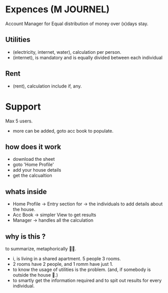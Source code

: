 # Expences (M JOURNEL)
Account Manager for Equal distribution of money over (x)days stay. 

## Utilities
  - (electricity, internet, water), calculation per person. 
  - (internet), is mandatory and is equally divided between each individual 

## Rent 
 - (rent), calculation include if, any. 

# Support
Max 5 users. 
  - more can be added, goto acc book to populate. 
  
## how does it work
 - download the sheet
 - goto 'Home Profile' 
 - add your house details 
 - get the calcualtion 

## whats inside
 - Home Profile -> Entry section for -> the individuals to add details about the house.
 - Acc Book -> simpler View to get results
 - Manager -> handles all the calculation 

## why is this ?
  to summarize, metaphorically 🤔💭. 
  - i, is living in a shared apartment. 5 people 3 rooms. 
  - 2 rooms have 2 people, and 1 romm have just 1. 
  - to know the usage of utilities is the problem. (and, if somebody is outside the house 👀.)
  - to smartly get the information required and to spit out results for every individual.  
